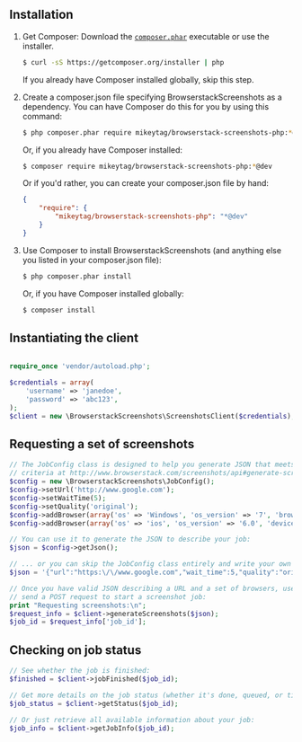 ## Installation

1. Get Composer: Download the [`composer.phar`](https://getcomposer.org/composer.phar) executable or use the installer.

    ``` sh
    $ curl -sS https://getcomposer.org/installer | php
    ```

    If you already have Composer installed globally, skip this step.

2. Create a composer.json file specifying BrowserstackScreenshots as a
dependency. You can have Composer do this for you by using this command:

    ``` sh
    $ php composer.phar require mikeytag/browserstack-screenshots-php:*@dev
    ```

    Or, if you already have Composer installed:

    ``` sh
    $ composer require mikeytag/browserstack-screenshots-php:*@dev
    ```

    Or if you'd rather, you can create your composer.json file by hand:

    ``` json
    {
        "require": {
            "mikeytag/browserstack-screenshots-php": "*@dev"
        }
    }
    ```

3. Use Composer to install BrowserstackScreenshots (and anything else you
listed in your composer.json file):

    ``` sh
    $ php composer.phar install
    ```

    Or, if you have Composer installed globally:

    ``` sh
    $ composer install
    ```

## Instantiating the client

``` php

require_once 'vendor/autoload.php';

$credentials = array(
    'username' => 'janedoe',
    'password' => 'abc123',
);
$client = new \BrowserstackScreenshots\ScreenshotsClient($credentials);
```


## Requesting a set of screenshots

``` php
// The JobConfig class is designed to help you generate JSON that meets the
// criteria at http://www.browserstack.com/screenshots/api#generate-screenshots.
$config = new \BrowserstackScreenshots\JobConfig();
$config->setUrl('http://www.google.com');
$config->setWaitTime(5);
$config->setQuality('original');
$config->addBrowser(array('os' => 'Windows', 'os_version' => '7', 'browser' => 'ie', 'browser_version' => '11.0'));
$config->addBrowser(array('os' => 'ios', 'os_version' => '6.0', 'device' => 'iPhone 4S (6.0)'));

// You can use it to generate the JSON to describe your job:
$json = $config->getJson();

// ... or you can skip the JobConfig class entirely and write your own JSON:
$json = '{"url":"https:\/\/www.google.com","wait_time":5,"quality":"original","browsers":[{"os":"Windows","os_version":"7","browser":"ie","browser_version":"11.0"},{"os":"ios","os_version":"6.0","device":"iPhone 4S (6.0)"}]}';

// Once you have valid JSON describing a URL and a set of browsers, use it to
// send a POST request to start a screenshot job:
print "Requesting screenshots:\n";
$request_info = $client->generateScreenshots($json);
$job_id = $request_info['job_id'];
```

## Checking on job status

``` php
// See whether the job is finished:
$finished = $client->jobFinished($job_id);

// Get more details on the job status (whether it's done, queued, or timed out):
$job_status = $client->getStatus($job_id);

// Or just retrieve all available information about your job:
$job_info = $client->getJobInfo($job_id);

```
